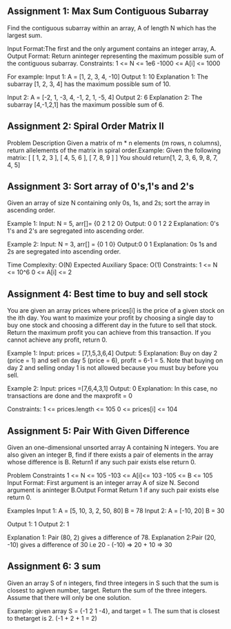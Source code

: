 ## Assignment 1: Max Sum Contiguous Subarray
Find the contiguous subarray within an array, A of length N which has the largest sum.

Input Format:The first and the only argument contains an integer array, A. 
Output Format: Return aninteger representing the maximum possible sum of the contiguous subarray.
Constraints: 1 <= N <= 1e6 -1000 <= A[i] <= 1000 

For example:
Input 1: A = [1, 2, 3, 4, -10]
Output 1: 10
Explanation 1: The subarray [1, 2, 3, 4] has the maximum possible sum of 10.

Input 2: A = [-2, 1, -3, 4, -1, 2, 1, -5, 4] 
Output 2: 6
Explanation 2: The subarray [4,-1,2,1] has the maximum possible sum of 6.

## Assignment 2: Spiral Order Matrix II
Problem Description Given a matrix of m * n elements (m rows, n columns), return allelements of the matrix in spiral order.Example: 
Given the following matrix: [ [ 1, 2, 3 ], [ 4, 5, 6 ], [ 7, 8, 9 ] ] 
You should return[1, 2, 3, 6, 9, 8, 7, 4, 5]

## Assignment 3: Sort array of 0's,1's and 2's
Given an array of size N containing only 0s, 1s, and 2s; sort the array in ascending order. 

Example 1:
Input: N = 5, arr[]= {0 2 1 2 0}
Output: 0 0 1 2 2
Explanation: 0's 1's and 2's are segregated into ascending order.

Example 2:
Input: N = 3, arr[] = {0 1 0}
Output:0 0 1
Explanation: 0s 1s and 2s are segregated into ascending order. 

Time Complexity: O(N)
Expected Auxiliary Space: O(1)
Constraints: 1 <= N <= 10^6 0 <= A[i] <= 2

## Assignment 4: Best time to buy and sell stock
You are given an array prices where prices[i] is the price of a given stock on the ith day. You want to maximize your profit by choosing a single day to buy one stock and choosing a different day in the future to sell that stock. Return the maximum profit you can achieve from this transaction. If you cannot achieve any profit, return 0.

Example 1: 
Input: prices = [7,1,5,3,6,4] 
Output: 5 
Explanation: Buy on day 2 (price = 1) and sell on day 5 (price = 6), profit = 6-1 = 5. 
Note that buying on day 2 and selling onday 1 is not allowed because you must buy before you sell. 

Example 2: 
Input: prices =[7,6,4,3,1] 
Output: 0 
Explanation: In this case, no transactions are done and the maxprofit = 0 

Constraints: 1 <= prices.length <= 105 0 <= prices[i] <= 104

## Assignment 5: Pair With Given Difference
Given an one-dimensional unsorted array A containing N integers. You are also given an integer B, find if there exists a pair of elements in the array whose difference is B. Return1 if any such pair exists else return 0. 

Problem Constraints 1 <= N <= 105 -103 <= A[i]<= 103 -105 <= B <= 105
Input Format:
First argument is an integer array A of size N. 
Second argument is aninteger B.Output Format Return 1 if any such pair exists else return 0.

Examples
Input 1: A = [5, 10, 3, 2, 50, 80] B = 78 
Input 2: A = [-10, 20] B = 30

Output 1: 1 
Output 2: 1

Explanation 1: Pair (80, 2) gives a difference of 78. 
Explanation 2:Pair (20, -10) gives a difference of 30 i.e 20 - (-10) => 20 + 10 => 30

## Assignment 6: 3 sum
Given an array S of n integers, find three integers in S such that the sum is closest to agiven number, target. Return the sum of the three integers. Assume that there will only be one solution.

Example: given array S = {-1 2 1 -4}, and target = 1. The sum that is closest to thetarget is 2. (-1 + 2 + 1 = 2)
